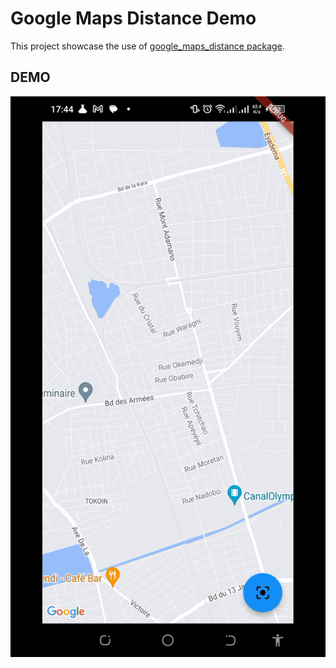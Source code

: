 # Google Maps Distance Demo

This project showcase the use of [google_maps_distance package](https://pub.dev/packages/google_maps_distance).

## DEMO

![Distance Between](demo/distance.gif)
